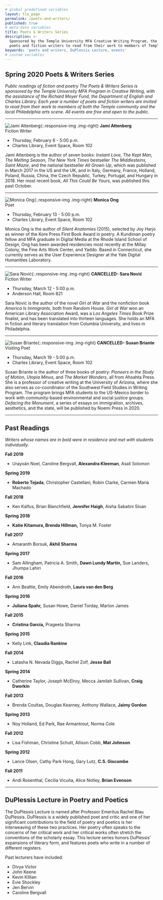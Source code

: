 ```yaml
---
# global predefined variables
layout: tla_page
permalink: /poets-and-writers/
published: true
# meta-data variables
title: Poets & Writers Series
description: >-
  Sponsored by the Temple University MFA Creative Writing Program, the Poets and Writers Series invites
  poets and fiction writers to read from their work to members of Temple community and Philadelphia arts scene.
keywords: 'poets and writers, DuPlessis Lecture, events'
# custom variables
---
```

## Spring 2020 Poets & Writers Series
_Public readings of fiction and poetry_
_The Poets & Writers Series is sponsored by the Temple University MFA Program in Creative Writing, with the assistance of the Richard Moyer Fund, the Department of English and Charles Library. Each year a number of poets and fiction writers are invited to read from their work to members of both the Temple community and the local Philadelphia arts scene. All events are free and open to the public._

___

![Jami Attenberg]({{site.baseurl}}/media/croppedjamieattenberg.png){:.responsive-img .img-right}
**Jami Attenberg**<br/>
Fiction Writer<br/>

- Thursday, February 6 - 5:00 p.m.<br/>
- Charles Library, Event Space, Room 102<br/>

Jami Attenberg is the author of seven books: _Instant Love, The Kept Man, The Melting Season, The New York Times_ bestseller _The Middlesteins, Saint Mazie_, and the national bestseller _All Grown Up_, which was published in March 2017 in the US and the UK, and in Italy, Germany, France, Holland, Poland, Russia, China, the Czech Republic, Turkey, Portugal, and Hungary in 2018. Her most recent book, _All This Could Be Yours_, was published this past October.  

___

![Monica Ong]({{site.baseurl}}/media/croppedmonicaong.jpg){:.responsive-img .img-right}
**Monica Ong**<br/>
Poet<br/>

- Thursday, February 13 - 5:00 p.m.
- Charles Library, Event Space, Room 102<br/>

Monica Ong is the author of _Silent Anatomies_ (2015), selected by Joy Harjo as winner of the Kore Press First Book Award in poetry. A Kundiman poetry fellow and MFA graduate in Digital Media at the Rhode Island School of Design, Ong has been awarded residencies most recently at the Millay Colony, the Fine Arts Work Center, and Yaddo. Based in Connecticut, she currently serves as the User Experience Designer at the Yale Digital Humanities Laboratory. 

___

![Sara Nović]({{site.baseurl}}/media/croppednovic.png){:.responsive-img .img-right}
**CANCELLED- Sara Nović**<br/>
Fiction Writer<br/>

- Thursday, March 12 - 5:00 p.m.<br/>
- Anderson Hall, Room 821<br/>

Sara Nović is the author of the novel _Girl at War_ and the nonfiction book _America Is Immigrants_, both from Random House. _Girl at War_ won an American Library Association Award, was a _Los Angeles Times_ Book Prize finalist, and has been translated into thirteen languages. She holds an MFA in fiction and literary translation from Columbia University, and lives in Philadelphia.

___

![Susan Briante]({{site.baseurl}}/media/cropped4susanbriante.png){:.responsive-img .img-right}
**CANCELLED- Susan Briante**<br/>
Visiting Poet<br/>

- Thursday, March 19 - 5:00 p.m.<br/>
- Charles Library, Event Space, Room 102<br/>

Susan Briante is the author of three books of poetry: _Pioneers in the Study of Motion, Utopia Minus_, and _The Market Wonders_, all from Ahsahta Press. She is a professor of creative writing at the University of Arizona, where she also serves as co-coordinator of the Southwest Field Studies in Writing Program. The program brings MFA students to the US-Mexico border to work with community-based environmental and social justice groups. _Defacing the Monument_, a series of essays on immigration, archives, aesthetics, and the state, will be published by Noemi Press in 2020. 

___

## Past Readings

_Writers whose names are in bold were in residence and met with students individually._

**Fall 2019**
- Urayoán Noel, Caroline Bergvall, **Alexandra Kleeman**, Asali Solomon

**Spring 2019**
- **Roberto Tejada**, Christopher Castellani, Robin Clarke, Carmen Maria Machado

**Fall 2018**
- Ken Kalfus, Brian Blanchfield, **Jennifer Haigh**, Aisha Sabatini Sloan

**Spring 2018**
- **Katie Kitamura, Brenda Hillman,** Tonya M. Foster

**Fall 2017**
- Amaranth Borsuk, **Akhil Sharma**

**Spring 2017**
- Sam Allingham, Patricia A. Smith, **Dawn Lundy Martin,** Sue Landers, Jhumpa Lahiri

**Fall 2016**
- Ann Beattie, Emily Abendroth, **Laura van den Berg**

**Spring 2016**
- **Juliana Spahr,** Susan Howe, Daniel Torday, Marlon James

**Fall 2015**
- **Cristina García,** Prageeta Sharma

**Spring 2015**
- Kelly Link, **Claudia Rankine**

**Fall 2014**
- Latasha N. Nevada Diggs, Rachel Zolf, **Jesse Ball**

**Spring 2014**
- Catherine Taylor, Joseph McElroy, Mecca Jamilah Sullivan, **Craig Dworkin**

**Fall 2013**
- Brenda Coultas, Douglas Kearney, Anthony Wallace, **Jaimy Gordon**

**Spring 2013**
- Noy Holland, Ed Park, Rae Armantrout, Norma Cole

**Fall 2012**
- Lisa Fishman, Christine Schutt, Allison Cobb, **Mat Johnson**

**Spring 2012**
- Lance Olsen, Cathy Park Hong, Gary Lutz, **C.S. Giscombe**

**Fall 2011**
- Andi Rosenthal, Cecilia Vicuña, Alice Notley, **Brian Evenson**

___

## DuPlessis Lecture in Poetry and Poetics
The DuPlessis Lecture is named after Professor Emeritus Rachel Blau DuPlessis. DuPlessis is a widely published poet and critic and one of her significant contributions to the field of poetry and poetics is her interweaving of these two practices. Her poetry often speaks to the concerns of her critical work and her critical works often stretch the conventions of the scholarly essay. This lecture series honors DuPlessis’ expansions of literary form, and features poets who write in a number of different registers.

Past lecturers have included:
- Divya Victor
- John Keene
- Kevin Killian
- Evie Shockley
- Jen Bervin
- Caroline Bergvall
